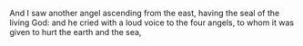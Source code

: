 And I saw another angel ascending from the east, having the seal of the living God: and he cried with a loud voice to the four angels, to whom it was given to hurt the earth and the sea,
